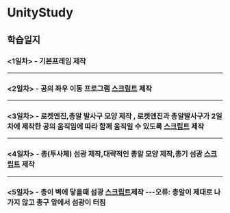 # UnityStudy


## 학습일지

### <1일차>  - 기본프레임 제작 
---
### <2일차> - 공의 좌우 이동 프로그램 [스크립트](https://github.com/highcowoo/UnityStudy/blob/main/Assets/script/Player.cs) 제작
***
### <3일차> - 로켓엔진,총알 발사구 모양 제작 , 로켓엔진과 총알발사구가 2일차에 제작한 공의 움직임에 따라 함께 움직일 수 있도록 [스크립트](https://github.com/highcowoo/UnityStudy/blob/main/Assets/script/followplayer.cs) 제작
***
### <4일차> - 총(투사체) 섬광 제작,대략적인 총알 모양 제작,총기 섬광 [스크립트](https://github.com/highcowoo/UnityStudy/blob/main/Assets/script/gun.cs) 제작
***
### <5일차> - 총이 벽에 닿을때 섬광 [스크립트]()제작 ---오류: 총알이 제대로 나가지 않고 총구 앞에서 섬광이 터짐
